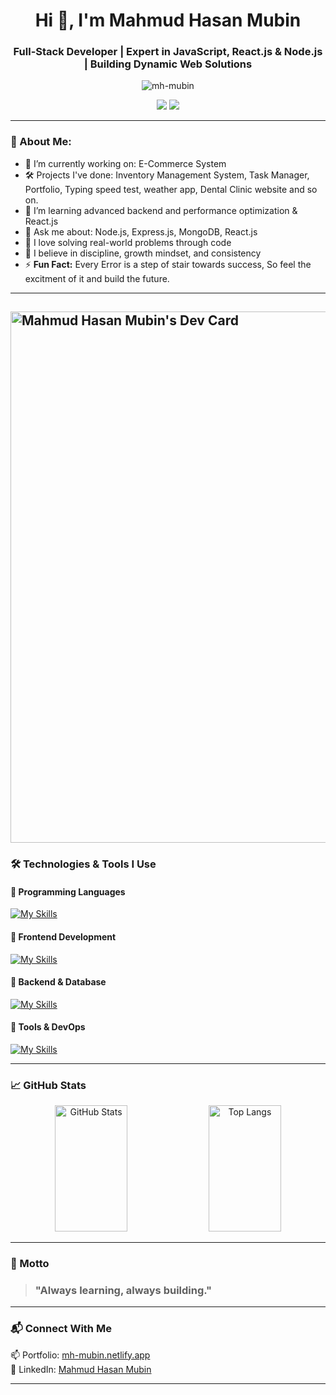 <h1 align="center">Hi 👋, I'm Mahmud Hasan Mubin</h1>
<h3 align="center">Full-Stack Developer | Expert in JavaScript, React.js & Node.js | Building Dynamic Web Solutions</h3>

<p align="center">
  <img src="https://komarev.com/ghpvc/?username=mh-mubin&label=Profile%20views&color=0e75b6&style=flat" alt="mh-mubin" />
</p>

<p align="center">
  <a href="https://mh-mubin.netlify.app" target="_blank"><img src="https://img.shields.io/badge/Portfolio-Visit-blue?style=for-the-badge&logo=vercel" /></a>
  <a href="https://www.linkedin.com/in/mahmud-hasan-mubin/" target="_blank"><img src="https://img.shields.io/badge/LinkedIn-Connect-blue?style=for-the-badge&logo=linkedin" /></a>
</p>

---

### 🧠 About Me:

- 🔭 I’m currently working on: E-Commerce System
- 🛠️ Projects I've done: Inventory Management System, Task Manager, Portfolio, Typing speed test, weather app, Dental Clinic website and so on.
- 🌱 I’m learning advanced backend and performance optimization & React.js
- 💬 Ask me about: Node.js, Express.js, MongoDB, React.js
- 🚀 I love solving real-world problems through code
- 🧘 I believe in discipline, growth mindset, and consistency
- ⚡ **Fun Fact:** Every Error is a step of stair towards success, So feel the excitment of it and build the future.

---

## <a href="https://app.daily.dev/mahmudhasanmubin"><img src="https://api.daily.dev/devcards/v2/dzORCOEz4gjrkkYcXJLVL.png?type=wide&r=xv3" width="850" alt="Mahmud Hasan Mubin's Dev Card"/></a>

### 🛠️ Technologies & Tools I Use

#### 📌 Programming Languages

[![My Skills](https://skillicons.dev/icons?i=js,c,cpp,py)](https://skillicons.dev)

#### 📌 Frontend Development

[![My Skills](https://skillicons.dev/icons?i=react,html,css,bootstrap,tailwind)](https://skillicons.dev)

#### 📌 Backend & Database

[![My Skills](https://skillicons.dev/icons?i=nodejs,express,nestjs,mongodb,postgres,mysql)](https://skillicons.dev)

#### 📌 Tools & DevOps

[![My Skills](https://skillicons.dev/icons?i=git,postman,docker,vscode,figma,netlify,notion,obsidian,discord)](https://skillicons.dev)

---

### 📈 GitHub Stats

<p align="center">
  <img width="48%" height="202" alt="GitHub Stats" src="https://github-readme-stats.vercel.app/api?username=MH-Mubin&show_icons=true&theme=react&hide_border=true" />
  <img width="48%" height="202" alt="Top Langs" src="https://github-readme-stats.vercel.app/api/top-langs/?username=MH-Mubin&layout=compact&theme=react&hide_border=true" />
</p>

---

### 🧭 Motto

> ### "Always learning, always building."

---

### 📬 Connect With Me

📫 Portfolio: [mh-mubin.netlify.app](https://mh-mubin.netlify.app/)  
🔗 LinkedIn: [Mahmud Hasan Mubin](https://www.linkedin.com/in/mahmud-hasan-mubin/)

---
